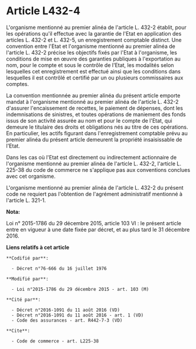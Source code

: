 # Article L432-4

L'organisme mentionné au premier alinéa de l'article L. 432-2 établit, pour les opérations qu'il effectue avec la garantie de
l'Etat en application des articles L. 432-2 et L. 432-5, un enregistrement comptable distinct. Une convention entre l'Etat et
l'organisme mentionné au premier alinéa de l'article L. 432-2 précise les objectifs fixés par l'Etat à l'organisme, les
conditions de mise en œuvre des garanties publiques à l'exportation au nom, pour le compte et sous le contrôle de l'Etat, les
modalités selon lesquelles cet enregistrement est effectué ainsi que les conditions dans lesquelles il est contrôlé et
certifié par un ou plusieurs commissaires aux comptes. 

La convention mentionnée au premier alinéa du présent article emporte mandat à l'organisme mentionné au premier alinéa de
l'article L. 432-2 d'assurer l'encaissement de recettes, le paiement de dépenses, dont les indemnisations de sinistres, et
toutes opérations de maniement des fonds issus de son activité assurée au nom et pour le compte de l'Etat, qui demeure le
titulaire des droits et obligations nés au titre de ces opérations. En particulier, les actifs figurant dans l'enregistrement
comptable prévu au premier alinéa du présent article demeurent la propriété insaisissable de l'Etat. 

Dans les cas où l'Etat est directement ou indirectement actionnaire de l'organisme mentionné au premier alinéa de l'article
L. 432-2, l'article L. 225-38 du code de commerce ne s'applique pas aux conventions conclues avec cet organisme.

L'organisme mentionné au premier alinéa de l'article L. 432-2 du présent code ne requiert pas l'obtention de l'agrément
administratif mentionné à l'article L. 321-1.

**Nota:**

Loi n° 2015-1786 du 29 décembre 2015, article 103 VI : le présent article entre en vigueur à une date fixée par décret, et au
plus tard le 31 décembre 2016.

**Liens relatifs à cet article**

	**Codifié par**:

	  - Décret n°76-666 du 16 juillet 1976

	**Modifié par**:

	  - Loi n°2015-1786 du 29 décembre 2015 - art. 103 (M)

	**Cité par**:

	  - Décret n°2016-1091 du 11 août 2016 (VD)
	  - Décret n°2016-1091 du 11 août 2016 - art. 1 (VD)
	  - Code des assurances - art. R442-7-3 (VD)

	**Cite**:

	  - Code de commerce - art. L225-38
